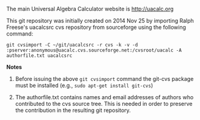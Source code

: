 The main Universal Algebra Calculator website is http://uacalc.org

This git repository was initially created on 2014 Nov 25 by importing Ralph
Freese's uacalcsrc cvs repository from sourceforge using the following command:

    git cvsimport -C ~/git/uacalcsrc -r cvs -k -v -d :pserver:anonymous@uacalc.cvs.sourceforge.net:/cvsroot/uacalc -A authorfile.txt uacalcsrc

**Notes**

1. Before issuing the above `git cvsimport` command the git-cvs package must be
  installed (e.g., `sudo apt-get install git-cvs`)  

2. The authorfile.txt contains names and email addresses of authors who
contributed to the cvs source tree. This is needed in order to preserve the
contribution in the resulting git repository.


